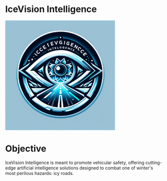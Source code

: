 # IceVision Intelligence

<img src = "IcyRoads.png" width = "350" height = "350">

# Objective
IceVision Intelligence is meant to promote vehicular safety, offering cutting-edge artificial intelligence solutions designed to combat one of winter's most perilous hazards: icy roads.
